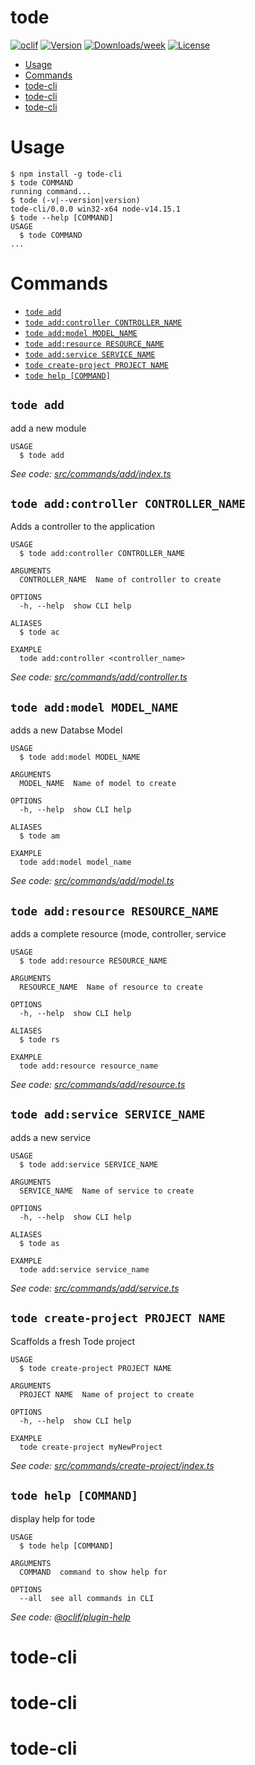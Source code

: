 tode
====



[![oclif](https://img.shields.io/badge/cli-oclif-brightgreen.svg)](https://oclif.io)
[![Version](https://img.shields.io/npm/v/tode.svg)](https://npmjs.org/package/tode-cli)
[![Downloads/week](https://img.shields.io/npm/dw/tode.svg)](https://npmjs.org/package/tode)
[![License](https://img.shields.io/npm/l/tode.svg)](https://github.com/tode/tode/blob/master/package.json)

<!-- toc -->
* [Usage](#usage)
* [Commands](#commands)
* [tode-cli](#tode-cli)
* [tode-cli](#tode-cli-1)
* [tode-cli](#tode-cli-2)
<!-- tocstop -->
# Usage
<!-- usage -->
```sh-session
$ npm install -g tode-cli
$ tode COMMAND
running command...
$ tode (-v|--version|version)
tode-cli/0.0.0 win32-x64 node-v14.15.1
$ tode --help [COMMAND]
USAGE
  $ tode COMMAND
...
```
<!-- usagestop -->
# Commands
<!-- commands -->
* [`tode add`](#tode-add)
* [`tode add:controller CONTROLLER_NAME`](#tode-addcontroller-controller_name)
* [`tode add:model MODEL_NAME`](#tode-addmodel-model_name)
* [`tode add:resource RESOURCE_NAME`](#tode-addresource-resource_name)
* [`tode add:service SERVICE_NAME`](#tode-addservice-service_name)
* [`tode create-project PROJECT NAME`](#tode-create-project-project-name)
* [`tode help [COMMAND]`](#tode-help-command)

## `tode add`

add a new module

```
USAGE
  $ tode add
```

_See code: [src/commands/add/index.ts](https://github.com/tode/tode/blob/v0.0.0/src/commands/add/index.ts)_

## `tode add:controller CONTROLLER_NAME`

Adds a controller to the application

```
USAGE
  $ tode add:controller CONTROLLER_NAME

ARGUMENTS
  CONTROLLER_NAME  Name of controller to create

OPTIONS
  -h, --help  show CLI help

ALIASES
  $ tode ac

EXAMPLE
  tode add:controller <controller_name>
```

_See code: [src/commands/add/controller.ts](https://github.com/tode/tode/blob/v0.0.0/src/commands/add/controller.ts)_

## `tode add:model MODEL_NAME`

adds a new Databse Model

```
USAGE
  $ tode add:model MODEL_NAME

ARGUMENTS
  MODEL_NAME  Name of model to create

OPTIONS
  -h, --help  show CLI help

ALIASES
  $ tode am

EXAMPLE
  tode add:model model_name
```

_See code: [src/commands/add/model.ts](https://github.com/tode/tode/blob/v0.0.0/src/commands/add/model.ts)_

## `tode add:resource RESOURCE_NAME`

adds a complete resource (mode, controller, service

```
USAGE
  $ tode add:resource RESOURCE_NAME

ARGUMENTS
  RESOURCE_NAME  Name of resource to create

OPTIONS
  -h, --help  show CLI help

ALIASES
  $ tode rs

EXAMPLE
  tode add:resource resource_name
```

_See code: [src/commands/add/resource.ts](https://github.com/tode/tode/blob/v0.0.0/src/commands/add/resource.ts)_

## `tode add:service SERVICE_NAME`

adds a new service

```
USAGE
  $ tode add:service SERVICE_NAME

ARGUMENTS
  SERVICE_NAME  Name of service to create

OPTIONS
  -h, --help  show CLI help

ALIASES
  $ tode as

EXAMPLE
  tode add:service service_name
```

_See code: [src/commands/add/service.ts](https://github.com/tode/tode/blob/v0.0.0/src/commands/add/service.ts)_

## `tode create-project PROJECT NAME`

Scaffolds a fresh Tode project

```
USAGE
  $ tode create-project PROJECT NAME

ARGUMENTS
  PROJECT NAME  Name of project to create

OPTIONS
  -h, --help  show CLI help

EXAMPLE
  tode create-project myNewProject
```

_See code: [src/commands/create-project/index.ts](https://github.com/tode/tode/blob/v0.0.0/src/commands/create-project/index.ts)_

## `tode help [COMMAND]`

display help for tode

```
USAGE
  $ tode help [COMMAND]

ARGUMENTS
  COMMAND  command to show help for

OPTIONS
  --all  see all commands in CLI
```

_See code: [@oclif/plugin-help](https://github.com/oclif/plugin-help/blob/v3.2.2/src/commands/help.ts)_
<!-- commandsstop -->
# tode-cli
# tode-cli
# tode-cli
